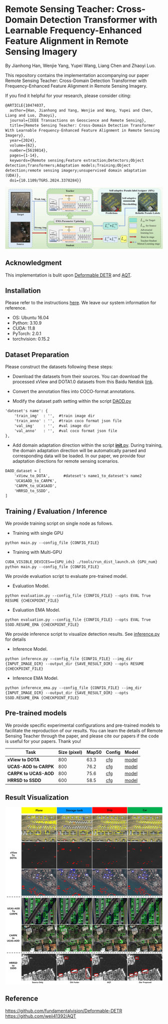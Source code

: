 # Remote Sensing Teacher: Cross-Domain Detection Transformer with Learnable Frequency-Enhanced Feature Alignment in Remote Sensing Imagery

By Jianhong Han, Wenjie Yang, Yupei Wang, Liang Chen and Zhaoyi Luo.

This repository contains the implementation accompanying our paper Remote Sensing Teacher: Cross-Domain Detection Transformer with Frequency-Enhanced Feature Alignment in Remote Sensing Imagery.

If you find it helpful for your research, please consider citing:

```
@ARTICLE{10474037,
  author={Han, Jianhong and Yang, Wenjie and Wang, Yupei and Chen, Liang and Luo, Zhaoyi},
  journal={IEEE Transactions on Geoscience and Remote Sensing}, 
  title={Remote Sensing Teacher: Cross-Domain Detection Transformer With Learnable Frequency-Enhanced Feature Alignment in Remote Sensing Imagery}, 
  year={2024},
  volume={62},
  number={5619814},
  pages={1-14},
  keywords={Remote sensing;Feature extraction;Detectors;Object detection;Transformers;Adaptation models;Training;Object detection;remote sensing imagery;unsupervised domain adaptation (UDA)},
  doi={10.1109/TGRS.2024.3378284}}
```

![](/figs/overview.png)

## Acknowledgment
This implementation is bulit upon [Deformable DETR](https://github.com/fundamentalvision/Deformable-DETR/) and [AQT](https://github.com/weii41392/AQT).

## Installation
Please refer to the instructions [here](https://github.com/fundamentalvision/Deformable-DETR/#installation). We leave our system information for reference.

* OS: Ubuntu 16.04
* Python: 3.10.9
* CUDA: 11.8
* PyTorch: 2.0.1
* torchvision: 0.15.2

## Dataset Preparation
Please construct the datasets following these steps:

- Download the datasets from their sources. 
You can download the processed xView and DOTA1.0 datasets from this Baidu Netdisk [link](https://pan.baidu.com/s/1npJwmLD9lpf54R4OkH8bkw?pwd=41d0 ).

- Convert the annotation files into COCO-format annotations.

- Modify the dataset path setting within the script [DAOD.py](./datasets/DAOD.py)

```
'dateset's name': {
    'train_img'  : '',  #train image dir
    'train_anno' : '',  #train coco format json file
    'val_img'    : '',  #val image dir
    'val_anno'   : '',  #val coco format json file
},
```
- Add domain adaptation direction within the script [__init__.py](./datasets/__init__.py). During training, the domain adaptation direction will be automatically parsed and corresponding data will be loaded. In our paper, we provide four adaptation directions for remote sensing scenarios.
```
DAOD_dataset = [
    'xView_to_DOTA',      #dateset's name1_to_dateset's name2
    'UCASAOD_to_CARPK',
    'CARPK_to_UCASAOD',
    'HRRSD_to_SSDD',
]
```

## Training / Evaluation / Inference
We provide training script on single node as follows.
- Training with single GPU
```
python main.py --config_file {CONFIG_FILE}
```
- Training with Multi-GPU
```
CUDA_VISIBLE_DEVICES=={GPU_ids} ./tools/run_dist_launch.sh {GPU_num} python main.py --config_file {CONFIG_FILE}
```

We provide evaluation script to evaluate pre-trained model. 
- Evaluation Model.
```
python evaluation.py --config_file {CONFIG_FILE} --opts EVAL True RESUME {CHECKPOINT_FILE}
```
- Evaluation EMA Model.
```
python evaluation.py --config_file {CONFIG_FILE} --opts EVAL True SSOD.RESUME_EMA {CHECKPOINT_FILE}
```

We provide inference script to visualize detection results. See [inference.py](inference.py) for details
- Inference Model.
```
python inference.py --config_file {CONFIG_FILE} --img_dir {INPUT_IMAGE_DIR} --output_dir {SAVE_RESULT_DIR} --opts RESUME {CHECKPOINT_FILE}
```
- Inference EMA Model.
```
python inference_ema.py --config_file {CONFIG_FILE} --img_dir {INPUT_IMAGE_DIR} --output_dir {SAVE_RESULT_DIR} --opts SSOD.RESUME_EMA {CHECKPOINT_FILE}
```

## Pre-trained models
We provide specific experimental configurations and pre-trained models to facilitate the reproduction of our results. 
You can learn the details of Remote Sensing Teacher through the paper, and please cite our papers if the code is useful for your papers. Thank you!

Task| Size (pixel) | Map50  | Config | Model 
------------| ------------- | ------------- | -------------| -------------
**xView to DOTA** | 800 | 63.3 | [cfg](./configs/r50_uda_xView2DOTA_b16.yaml) | [model](https://pan.baidu.com/s/1-jg-3vTAo06t7yNM3NU8WQ?pwd=w3x4)
**UCAS-AOD to CARPK** | 800 | 76.2 | [cfg](./configs/r50_uda_UCASAOD2CARPK_b16.yaml) | [model](https://pan.baidu.com/s/15pdOhVHleLQUMAXiddx9zQ?pwd=gu2z)
**CARPK to UCAS-AOD** | 800 | 75.6 | [cfg](./configs/r50_uda_CARPK2UCASAOD_b16.yaml) | [model](https://pan.baidu.com/s/11Z9YGkP0E2mTyT8itKzpfQ?pwd=x4si)
**HRRSD to SSDD** | 600 | 58.5 | [cfg](./configs/r50_uda_HRRSD2SSDD_b16.yaml) | [model](https://pan.baidu.com/s/1e_k-nG26mBZiK0Y9hgk9BA?pwd=mx64)

## Result Visualization 

![](/figs/detect_result.png)

## Reference
https://github.com/fundamentalvision/Deformable-DETR  
https://github.com/weii41392/AQT
